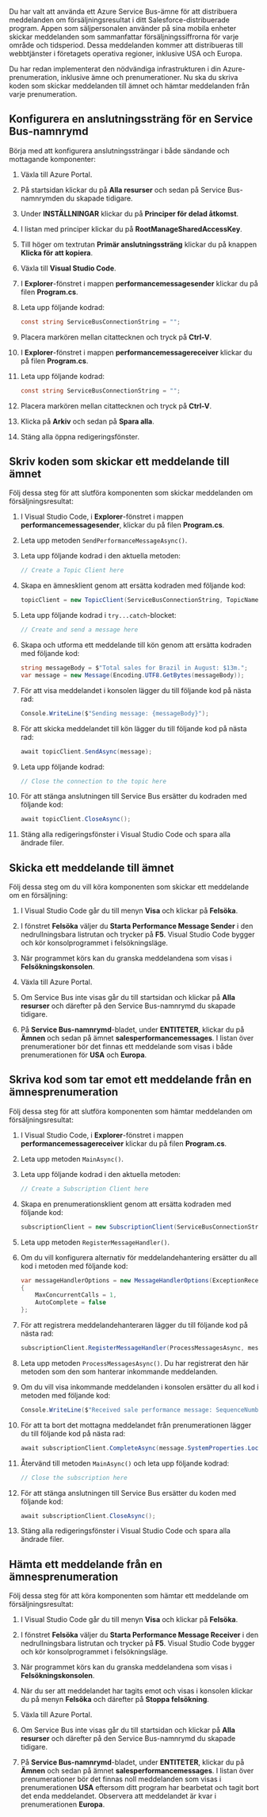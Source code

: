 Du har valt att använda ett Azure Service Bus-ämne för att distribuera meddelanden om försäljningsresultat i ditt Salesforce-distribuerade program. Appen som säljpersonalen använder på sina mobila enheter skickar meddelanden som sammanfattar försäljningssiffrorna för varje område och tidsperiod. Dessa meddelanden kommer att distribueras till webbtjänster i företagets operativa regioner, inklusive USA och Europa.

Du har redan implementerat den nödvändiga infrastrukturen i din Azure-prenumeration, inklusive ämne och prenumerationer. Nu ska du skriva koden som skickar meddelanden till ämnet och hämtar meddelanden från varje prenumeration.

## <a name="configure-a-connection-string-to-a-service-bus-namespace"></a>Konfigurera en anslutningssträng för en Service Bus-namnrymd

Börja med att konfigurera anslutningssträngar i både sändande och mottagande komponenter:

1. Växla till Azure Portal.

1. På startsidan klickar du på **Alla resurser** och sedan på Service Bus-namnrymden du skapade tidigare.

1. Under **INSTÄLLNINGAR** klickar du på **Principer för delad åtkomst**.

1. I listan med principer klickar du på **RootManageSharedAccessKey**.

1. Till höger om textrutan **Primär anslutningssträng** klickar du på knappen **Klicka för att kopiera**.

1. Växla till **Visual Studio Code**.

1. I **Explorer**-fönstret i mappen **performancemessagesender** klickar du på filen **Program.cs**.

1. Leta upp följande kodrad:

    ```C#
    const string ServiceBusConnectionString = "";
    ```

1. Placera markören mellan citattecknen och tryck på **Ctrl-V**.

1. I **Explorer**-fönstret i mappen **performancemessagereceiver** klickar du på filen **Program.cs**.

1. Leta upp följande kodrad:

    ```C#
    const string ServiceBusConnectionString = "";
    ```

1. Placera markören mellan citattecknen och tryck på **Ctrl-V**.

1. Klicka på **Arkiv** och sedan på **Spara alla**.

1. Stäng alla öppna redigeringsfönster.

## <a name="write-code-that-sends-a-message-to-the-topic"></a>Skriv koden som skickar ett meddelande till ämnet

Följ dessa steg för att slutföra komponenten som skickar meddelanden om försäljningsresultat:

1. I Visual Studio Code, i **Explorer**-fönstret i mappen **performancemessagesender**, klickar du på filen **Program.cs**.

1. Leta upp metoden `SendPerformanceMessageAsync()`.

1. Leta upp följande kodrad i den aktuella metoden:

    ```C#
    // Create a Topic Client here
    ```

1. Skapa en ämnesklient genom att ersätta kodraden med följande kod:

    ```C#
    topicClient = new TopicClient(ServiceBusConnectionString, TopicName);
    ```

1. Leta upp följande kodrad i `try...catch`-blocket:

    ```C#
    // Create and send a message here
    ```

1. Skapa och utforma ett meddelande till kön genom att ersätta kodraden med följande kod:

    ```C#
    string messageBody = $"Total sales for Brazil in August: $13m.";
    var message = new Message(Encoding.UTF8.GetBytes(messageBody));
    ```

1. För att visa meddelandet i konsolen lägger du till följande kod på nästa rad:

    ```C#
    Console.WriteLine($"Sending message: {messageBody}");
    ```

1. För att skicka meddelandet till kön lägger du till följande kod på nästa rad:

    ```C#
    await topicClient.SendAsync(message);
    ```

1. Leta upp följande kodrad:

    ```C#
    // Close the connection to the topic here
    ```

1. För att stänga anslutningen till Service Bus ersätter du kodraden med följande kod:

    ```C#
    await topicClient.CloseAsync();
    ```

1. Stäng alla redigeringsfönster i Visual Studio Code och spara alla ändrade filer.

## <a name="send-a-message-to-the-topic"></a>Skicka ett meddelande till ämnet

Följ dessa steg om du vill köra komponenten som skickar ett meddelande om en försäljning:

1. I Visual Studio Code går du till menyn **Visa** och klickar på **Felsöka**.

1. I fönstret **Felsöka** väljer du **Starta Performance Message Sender** i den nedrullningsbara listrutan och trycker på **F5**. Visual Studio Code bygger och kör konsolprogrammet i felsökningsläge.

1. När programmet körs kan du granska meddelandena som visas i **Felsökningskonsolen**.

1. Växla till Azure Portal.

1. Om Service Bus inte visas går du till startsidan och klickar på **Alla resurser** och därefter på den Service Bus-namnrymd du skapade tidigare.

1. På **Service Bus-namnrymd**-bladet, under **ENTITETER**, klickar du på **Ämnen** och sedan på ämnet **salesperformancemessages**. I listan över prenumerationer bör det finnas ett meddelande som visas i både prenumerationen för **USA** och **Europa**.

## <a name="write-code-that-receives-a-message-from-a-topic-subscription"></a>Skriva kod som tar emot ett meddelande från en ämnesprenumeration

Följ dessa steg för att slutföra komponenten som hämtar meddelanden om försäljningsresultat:

1. I Visual Studio Code, i **Explorer**-fönstret i mappen **performancemessagereceiver** klickar du på filen **Program.cs**.

1. Leta upp metoden `MainAsync()`.

1. Leta upp följande kodrad i den aktuella metoden:

    ```C#
    // Create a Subscription Client here
    ```

1. Skapa en prenumerationsklient genom att ersätta kodraden med följande kod:

    ```C#
    subscriptionClient = new SubscriptionClient(ServiceBusConnectionString, TopicName, SubscriptionName);
    ```

1. Leta upp metoden `RegisterMessageHandler()`.

1. Om du vill konfigurera alternativ för meddelandehantering ersätter du all kod i metoden med följande kod:

    ```C#
    var messageHandlerOptions = new MessageHandlerOptions(ExceptionReceivedHandler)
    {
        MaxConcurrentCalls = 1,
        AutoComplete = false
    };
    ```

1. För att registrera meddelandehanteraren lägger du till följande kod på nästa rad:

    ```C#
    subscriptionClient.RegisterMessageHandler(ProcessMessagesAsync, messageHandlerOptions);
    ```

1. Leta upp metoden `ProcessMessagesAsync()`. Du har registrerat den här metoden som den som hanterar inkommande meddelanden.

1. Om du vill visa inkommande meddelanden i konsolen ersätter du all kod i metoden med följande kod:

    ```C#
    Console.WriteLine($"Received sale performance message: SequenceNumber:{message.SystemProperties.SequenceNumber} Body:{Encoding.UTF8.GetString(message.Body)}");
    ```

1. För att ta bort det mottagna meddelandet från prenumerationen lägger du till följande kod på nästa rad:

    ```C#
    await subscriptionClient.CompleteAsync(message.SystemProperties.LockToken);
    ```

1. Återvänd till metoden `MainAsync()` och leta upp följande kodrad:

    ```C#
    // Close the subscription here
    ```

1. För att stänga anslutningen till Service Bus ersätter du koden med följande kod:

    ```C#
    await subscriptionClient.CloseAsync();
    ```

1. Stäng alla redigeringsfönster i Visual Studio Code och spara alla ändrade filer.

## <a name="retrieve-a-message-from-a-topic-subscription"></a>Hämta ett meddelande från en ämnesprenumeration

Följ dessa steg för att köra komponenten som hämtar ett meddelande om försäljningsresultat:

1. I Visual Studio Code går du till menyn **Visa** och klickar på **Felsöka**.

1. I fönstret **Felsöka** väljer du **Starta Performance Message Receiver** i den nedrullningsbara listrutan och trycker på **F5**. Visual Studio Code bygger och kör konsolprogrammet i felsökningsläge.

1. När programmet körs kan du granska meddelandena som visas i **Felsökningskonsolen**.

1. När du ser att meddelandet har tagits emot och visas i konsolen klickar du på menyn **Felsöka** och därefter på **Stoppa felsökning**.

1. Växla till Azure Portal.

1. Om Service Bus inte visas går du till startsidan och klickar på **Alla resurser** och därefter på den Service Bus-namnrymd du skapade tidigare.

1. På **Service Bus-namnrymd**-bladet, under **ENTITETER**, klickar du på **Ämnen** och sedan på ämnet **salesperformancemessages**. I listan över prenumerationer bör det finnas noll meddelanden som visas i prenumerationen **USA** eftersom ditt program har bearbetat och tagit bort det enda meddelandet. Observera att meddelandet är kvar i prenumerationen **Europa**.
